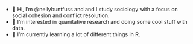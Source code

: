- 👋 Hi, I’m @nellybuntfuss and and I study sociology with a focus on social cohesion and conflict resolution. 
- 👀 I’m interested in quanitative research and doing some cool stuff with data.
- 🌱 I’m currently learning a lot of different things in R.


<!---
nellybuntfuss/nellybuntfuss is a ✨ special ✨ repository because its `README.md` (this file) appears on your GitHub profile.
You can click the Preview link to take a look at your changes.
--->

